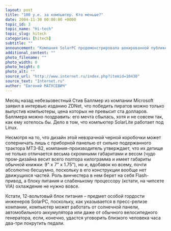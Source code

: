 ```yaml
---
layout: post
title: "100 у.е. за компьютер. Кто меньше?"
date: 2004-11-30 00:00:00 +0000
topic_id: 3
topic_name: "Hi-tech"
topic_slug: hitech
categories: [hitech]
subtitle: ""
announcement: "Компания SolarPC продемонстрировала шокированной публике персональный компьютер SolarLite, стоящий всего сто долларов. Идеи Баллмера живут и побеждают."
additional_content: ""
photo_filename: ""
photo_width: 0
photo_height: 0
photo_alt: ""
source_url: "http://www.internet.ru/index.php?itemid=10430"
source_text: "Internet.ru"
author: "Евгений МАТУСЕВИЧ"
---
```

Месяц назад небезызвестный Стив Баллмер из компании Microsoft заявил в интервью изданию ZDNet, что победить пиратов можно только выпустив компьютеры, цена которых не превысит ста долларов. Баллмера можно поздравить: его мечта сбылась, хотя и не совсем так, как ему хотелось бы. Дело в том, что компьютер SolarLite работает под Linux.

Несмотря на то, что дизайн этой невзрачной черной коробочки может соперничать лишь с приборной панелью от сильно подержанного трактора МТЗ-82, компания-производитель утверждает, что их детище не только отличается весьма скромными габаритами и весом (чудо пром-дизайна весит всего полтора килограмма и имеет габариты обычной книжки: 9" х 7" х 1.75"), но и, вдобавок ко всему, почти абсолютно бесшумно, поскольку в его конструкции вообще нет движущихся частей. Роль винчестера в нем берет на себя Flash-привод, а блоку питания и слабенькому процессору (кстати, на чипсете VIA) охлаждение не нужно вовсе.

Кстати, 12-вольтовый блок питания – предмет особой гордости инженеров SolarPC, поскольку, как указывается в пресс-релизе компании, компьютер может работать от солнечной панели, автомобильного аккумулятора или даже от обычного велосипедного генератора, если, конечно, удастся уговорить близкого человека часа два-три покрутить педали.

